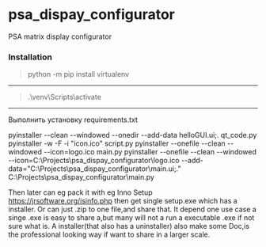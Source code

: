 # psa_dispay_configurator
PSA matrix display configurator

### Installation

>python -m pip install virtualenv
***
>.\venv\Scripts\activate
***
Выполнить установку requirements.txt

pyinstaller --clean --windowed --onedir --add-data helloGUI.ui;. qt_code.py
pyinstaller -w -F -i "icon.ico" script.py
pyinstaller --onefile --clean --windowed --icon=logo.ico main.py
pyinstaller --onefile  --clean --windowed --icon=C:\Projects\psa_dispay_configurator\logo.ico --add-data="C:\Projects\psa_dispay_configurator\main.ui;." C:\Projects\psa_dispay_configurator\main.py



Then later can eg pack it with eg Inno Setup https://jrsoftware.org/isinfo.php then get single setup.exe which has a installer.
Or can just .zip to one file,and share that.
It depend one use case a singe .exe is easy to share a,but many will not a run a executable .exe if not sure what is.
A installer(that also has a uninstaller) also make some Doc,is the professional looking way if want to share in a larger scale. 